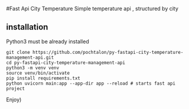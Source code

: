 #Fast Api City Temperature
Simple temperature api ,
structured by city

## installation

Python3 must be already installed

```shell
git clone https://github.com/pochtalon/py-fastapi-city-temperature-management-api.git
cd py-fastapi-city-temperature-management-api
python3 -m venv venv
source venv/bin/activate
pip install requirements.txt
python uvicorn main:app --app-dir app --reload # starts fast api project
```

Enjoy)
